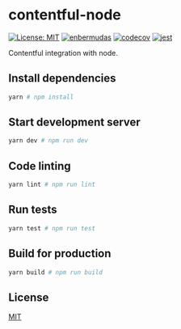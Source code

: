 # contentful-node

[![License: MIT](https://img.shields.io/badge/License-MIT-yellow.svg)](https://opensource.org/licenses/MIT)
[![enbermudas](https://circleci.com/gh/enbermudas/contentful-node.svg?style=shield)](https://circleci.com/gh/enbermudas/contentful-node)
[![codecov](https://codecov.io/gh/enbermudas/contentful-node/branch/master/graph/badge.svg)](https://codecov.io/gh/enbermudas/contentful-node)
[![jest](https://jestjs.io/img/jest-badge.svg)](https://github.com/facebook/jest)

Contentful integration with node.

## Install dependencies

```bash
yarn # npm install
```

## Start development server

```bash
yarn dev # npm run dev
```

## Code linting

```bash
yarn lint # npm run lint
```

## Run tests

```bash
yarn test # npm run test
```

## Build for production

```bash
yarn build # npm run build
```

## License

[MIT](LICENSE)
